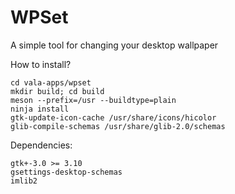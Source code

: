 WPSet
=======

A simple tool for changing your desktop wallpaper

How to install?
````
cd vala-apps/wpset
mkdir build; cd build
meson --prefix=/usr --buildtype=plain
ninja install
gtk-update-icon-cache /usr/share/icons/hicolor
glib-compile-schemas /usr/share/glib-2.0/schemas
````
Dependencies:
````
gtk+-3.0 >= 3.10
gsettings-desktop-schemas
imlib2
````
